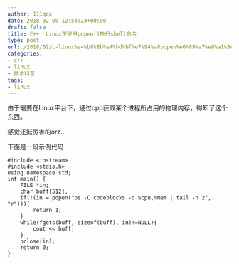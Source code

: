 ```yaml
---
author: 111qqz
date: 2018-02-05 12:54:23+00:00
draft: false
title: C++  Linux下使用popen()执行shell命令
type: post
url: /2018/02/c-linux%e4%b8%8b%e4%bd%bf%e7%94%a8popen%e6%89%a7%e8%a1%8cshell%e5%91%bd%e4%bb%a4/
categories:
- c++
- linux
- 技术科普
tags:
- linux
---
```


由于需要在Linux平台下，通过cpp获取某个进程所占用的物理内存，得知了这个东西。

感觉还挺厉害的orz..

下面是一段示例代码


    
    #include <iostream>
    #include <stdio.h>
    using namespace std;
    int main() {
        FILE *in;
        char buff[512];
        if(!(in = popen("ps -C codeblocks -o %cpu,%mem | tail -n 2", "r"))){
            return 1;
        }
        while(fgets(buff, sizeof(buff), in)!=NULL){
            cout << buff;
        }
        pclose(in);
        return 0;
    } 
    




